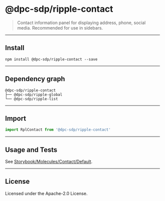 <!-- GENERATED_DOCS -->
# @dpc-sdp/ripple-contact

> Contact information panel for displaying address, phone, social media.
Recommended for use in sidebars.

--------------------------------------------------------------------------------

## Install

```shell
npm install @dpc-sdp/ripple-contact --save
```

--------------------------------------------------------------------------------

## Dependency graph

```shell
@dpc-sdp/ripple-contact
├── @dpc-sdp/ripple-global
└── @dpc-sdp/ripple-list
```

--------------------------------------------------------------------------------

## Import

```js
import RplContact from '@dpc-sdp/ripple-contact'
```

--------------------------------------------------------------------------------

## Usage and Tests

See [Storybook/Molecules/Contact/Default](https://ripple.sdp.vic.gov.au/?path=/story/molecules-contact--default).

--------------------------------------------------------------------------------

## License

Licensed under the Apache-2.0 License.

<!-- /GENERATED_DOCS -->
